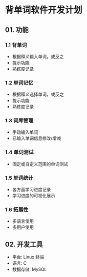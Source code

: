 # 背单词软件开发计划

## 01. 功能

### 1.1 背单词
- 根据释义输入单词，或反之
- 提示功能
- 熟练度记录

### 1.2 单词记忆
- 根据释义选择单词，或反之
- 提示功能
- 熟练度记录

### 1.3 词库管理
- 手动输入单词
- 已输入单词信息修改/增减

### 1.4 单词测试
- 固定或自定义范围的单词测试

### 1.5 单词统计
- 各方面学习进度记录
- 学习进度的可视化展示

### 1.6 拓展性
- 多语言使用
- 多用户使用

## 02. 开发工具

- 平台: Linux 终端
- 语言: C
- 数据存储: MySQL


